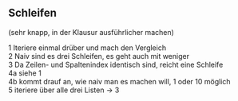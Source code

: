 ## Schleifen

(sehr knapp, in der Klausur ausführlicher machen)

1 Iteriere einmal drüber und mach den Vergleich  
2 Naiv sind es drei Schleifen, es geht auch mit weniger  
3 Da Zeilen- und Spaltenindex identisch sind, reicht eine Schleife  
4a siehe 1  
4b kommt drauf an, wie naiv man es machen will, 1 oder 10 möglich  
5 iteriere über alle drei Listen -> 3
